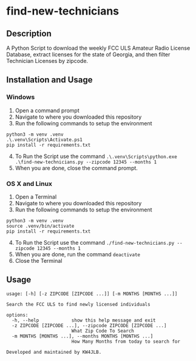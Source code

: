 # find-new-technicians

## Description
A Python Script to download the weekly FCC ULS Amateur Radio License Database, extract licenses for the state of Georgia, and then filter Technician Licenses by zipcode. 

## Installation and Usage

### Windows

1. Open a command prompt
2. Navigate to where you downloaded this repository
3. Run the following commands to setup the environment
```
python3 -m venv .venv
.\.venv\Scripts\Activate.ps1
pip install -r requirements.txt
```
4. To Run the Script use the command `.\.venv\Scripts\python.exe .\find-new-technicians.py --zipcode 12345 --months 1`
5. When you are done, close the command prompt. 

### OS X and Linux
1. Open a Terminal
2. Navigate to where you downloaded this repository
3. Run the following commands to setup the environment
```
python3 -m venv .venv
source .venv/bin/activate
pip install -r requirements.txt
```
4. To Run the Script use the command `./find-new-technicians.py --zipcode 12345 --months 1`
5. When you are done, run the command `deactivate`
6. Close the Terminal

## Usage

```
usage: [-h] [-z ZIPCODE [ZIPCODE ...]] [-m MONTHS [MONTHS ...]]

Search the FCC ULS to find newly licensed individuals

options:
  -h, --help            show this help message and exit
  -z ZIPCODE [ZIPCODE ...], --zipcode ZIPCODE [ZIPCODE ...]
                        What Zip Code To Search
  -m MONTHS [MONTHS ...], --months MONTHS [MONTHS ...]
                        How Many Months from today to search for

Developed and maintained by KW4JLB.
```